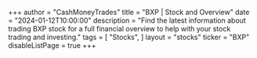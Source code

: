 +++
author = "CashMoneyTrades"
title = "BXP | Stock and Overview"
date = "2024-01-12T10:00:00"
description = "Find the latest information about trading BXP stock for a full financial overview to help with your stock trading and investing."
tags = [
   "Stocks",
]
layout = "stocks"
ticker = "BXP"
disableListPage = true
+++
